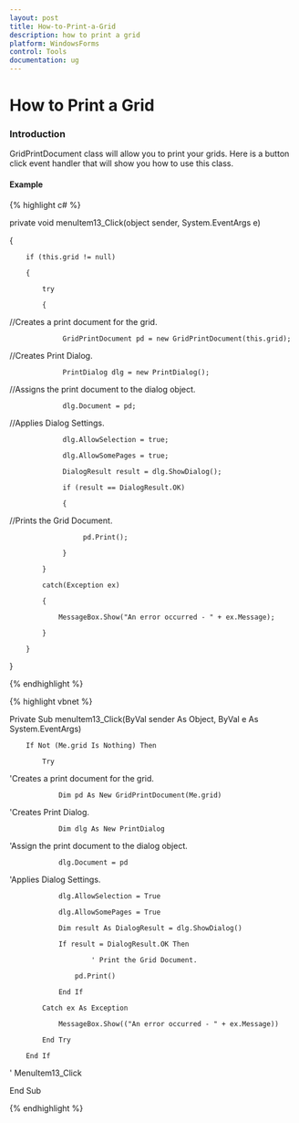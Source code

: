 ```yaml
---
layout: post
title: How-to-Print-a-Grid
description: how to print a grid
platform: WindowsForms
control: Tools
documentation: ug
---
```


# How to Print a Grid

### Introduction

GridPrintDocument class will allow you to print your grids. Here is a button click event handler that will show you how to use this class.

#### Example

{% highlight c# %}

private void menuItem13_Click(object sender, System.EventArgs e)

{

        if (this.grid != null)

        {

            try

            {

//Creates a print document for the grid.

                 GridPrintDocument pd = new GridPrintDocument(this.grid);



//Creates Print Dialog.

                 PrintDialog dlg = new PrintDialog();



//Assigns the print document to the dialog object.

                 dlg.Document = pd;



//Applies Dialog Settings.

                 dlg.AllowSelection = true;

                 dlg.AllowSomePages = true;

                 DialogResult result = dlg.ShowDialog();

                 if (result == DialogResult.OK)

                 {

//Prints the Grid Document.

                      pd.Print();

                 }

            }

            catch(Exception ex)

            {

                MessageBox.Show("An error occurred - " + ex.Message);

            }

        }

}            


{% endhighlight %}

{% highlight vbnet %}



Private Sub menuItem13_Click(ByVal sender As Object, ByVal e As System.EventArgs)

        If Not (Me.grid Is Nothing) Then

            Try



'Creates a print document for the grid.

                Dim pd As New GridPrintDocument(Me.grid)



'Creates Print Dialog.

                Dim dlg As New PrintDialog



'Assign the print document to the dialog object.

                dlg.Document = pd



'Applies Dialog Settings.

                dlg.AllowSelection = True

                dlg.AllowSomePages = True

                Dim result As DialogResult = dlg.ShowDialog()

                If result = DialogResult.OK Then

                        ' Print the Grid Document.

                    pd.Print()

                End If

            Catch ex As Exception

                MessageBox.Show(("An error occurred - " + ex.Message))

            End Try

        End If

' MenuItem13_Click

End Sub 



{% endhighlight %}
